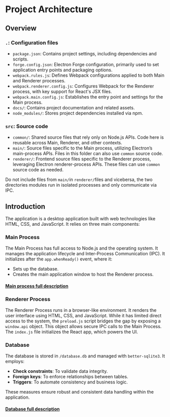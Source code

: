 # Project Architecture

## Overview

### `.`: Configuration files
- `package.json`: Contains project settings, including dependencies and scripts.
- `forge.config.json`: Electron Forge configuration, primarily used to set application entry points and packaging options.
- `webpack.rules.js`: Defines Webpack configurations applied to both Main and Renderer processes.
- `webpack.renderer.config.js`: Configures Webpack for the Renderer process, with key support for React's JSX files.
- `webpack.main.config.js`: Establishes the entry point and settings for the Main process.
- `docs/`: Contains project documentation and related assets.
- `node_modules/`: Stores project dependencies installed via npm.

### `src`: Source code
- `common/`: Shared source files that rely only on Node.js APIs. Code here is reusable across Main, Renderer, and other contexts.
- `main/`: Source files specific to the Main process, utilizing Electron’s main-process APIs. Files in this folder can also use `common` source code.
- `renderer/`: Frontend source files specific to the Renderer process, leveraging Electron renderer-process APIs. These files can use `common` source code as needed.

Do not include files from `main/`in `renderer/`files and vicebersa, the two directories modules run in isolated processes and only communicate via IPC.

## Introduction 

The application is a desktop application built with web technologies like HTML, CSS, and JavaScript. It relies on three main components:

### Main Process
The Main Process has full access to Node.js and the operating system. It manages the application lifecycle and Inter-Process Communication (IPC). It initializes after the `app.whenReady()` event, where it:
- Sets up the database.
- Creates the main application window to host the Renderer process.

#### [Main process full description](main.md)

### Renderer Process
The Renderer Process runs in a browser-like environment. It renders the user interface using HTML, CSS, and JavaScript. While it has limited direct access to the system, the `preload.js` script bridges the gap by exposing a `window.api` object. This object allows secure IPC calls to the Main Process. The `index.js` file initializes the React app, which powers the UI.

### Database
The database is stored in `/database.db` and managed with `better-sqlite3`. It employs:
- **Check constraints**: To validate data integrity.
- **Foreign keys**: To enforce relationships between tables.
- **Triggers**: To automate consistency and business logic.

These measures ensure robust and consistent data handling within the application.

#### [Database full description](database.md)
